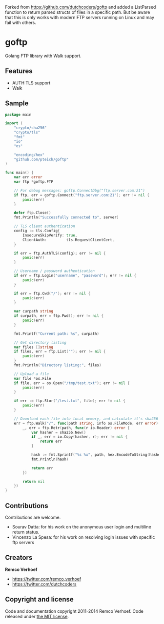 Forked from https://github.com/dutchcoders/goftp and added a ListParsed function to return parsed structs of files in a specific path. But be aware that this is only works with modern FTP servers running on Linux and may fail with others.

goftp
=====

Golang FTP library with Walk support.

## Features

* AUTH TLS support
* Walk 

## Sample
```go
package main

import (
    "crypto/sha256"
    "crypto/tls"
    "fmt"
    "io"
    "os"

    "encoding/hex"
    "github.com/pteich/goftp"
)

func main() {
    var err error
    var ftp *goftp.FTP

    // For debug messages: goftp.ConnectDbg("ftp.server.com:21")
    if ftp, err = goftp.Connect("ftp.server.com:21"); err != nil {
        panic(err)
    }

    defer ftp.Close()
    fmt.Println("Successfully connected to", server)

    // TLS client authentication
    config := tls.Config{
        InsecureSkipVerify: true,
        ClientAuth:         tls.RequestClientCert,
    }

    if err = ftp.AuthTLS(config); err != nil {
        panic(err)
    }

    // Username / password authentication
    if err = ftp.Login("username", "password"); err != nil {
        panic(err)
    }

    if err = ftp.Cwd("/"); err != nil {
        panic(err)
    }

    var curpath string
    if curpath, err = ftp.Pwd(); err != nil {
        panic(err)
    }

    fmt.Printf("Current path: %s", curpath)

    // Get directory listing
    var files []string
    if files, err = ftp.List(""); err != nil {
        panic(err)
    }
    fmt.Println("Directory listing:", files)

    // Upload a file
    var file *os.File
    if file, err = os.Open("/tmp/test.txt"); err != nil {
        panic(err)
    }

    if err := ftp.Stor("/test.txt", file); err != nil {
        panic(err)
    }

    // Download each file into local memory, and calculate it's sha256 hash
    err = ftp.Walk("/", func(path string, info os.FileMode, err error) error {
        _, err = ftp.Retr(path, func(r io.Reader) error {
            var hasher = sha256.New()
            if _, err = io.Copy(hasher, r); err != nil {
                return err
            }

            hash := fmt.Sprintf("%s %x", path, hex.EncodeToString(hasher.Sum(nil)))
            fmt.Println(hash)

            return err
        })

        return nil
    })
}
````

## Contributions

Contributions are welcome.

* Sourav Datta: for his work on the anonymous user login and multiline return status.
* Vincenzo La Spesa: for his work on resolving login issues with specific ftp servers


## Creators

**Remco Verhoef**
- <https://twitter.com/remco_verhoef>
- <https://twitter.com/dutchcoders>

## Copyright and license

Code and documentation copyright 2011-2014 Remco Verhoef.
Code released under [the MIT license](LICENSE).

